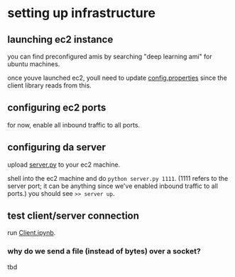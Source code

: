 # setting up infrastructure

## launching ec2 instance
you can find preconfigured amis by searching "deep learning ami" for ubuntu machines.

once youve launched ec2, youll need to update [config.properties](https://github.com/mynameisvinn/PieKick/blob/master/config.properties) since the client library reads from this.

## configuring ec2 ports
for now, enable all inbound traffic to all ports.

## configuring da server
upload [server.py](https://github.com/mynameisvinn/PieKick/blob/master/connection/server.py) to your ec2 machine. 

shell into the ec2 machine and do `python server.py 1111`. (1111 refers to the server port; it can be anything since we've enabled inbound traffic to all ports.) you should see `>> server up`.

## test client/server connection
run [Client.ipynb](https://github.com/mynameisvinn/PieKick/blob/master/connection/Client.ipynb).

### why do we send a file (instead of bytes) over a socket?
tbd